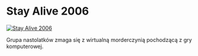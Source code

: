 Stay Alive 2006 
=============
[![Stay Alive 2006 ](http://vidos.pl/images/player.gif)](http://vidos.pl/stay-alive-2006)

 Grupa nastolatków zmaga się z wirtualną morderczynią pochodzącą z gry komputerowej.

